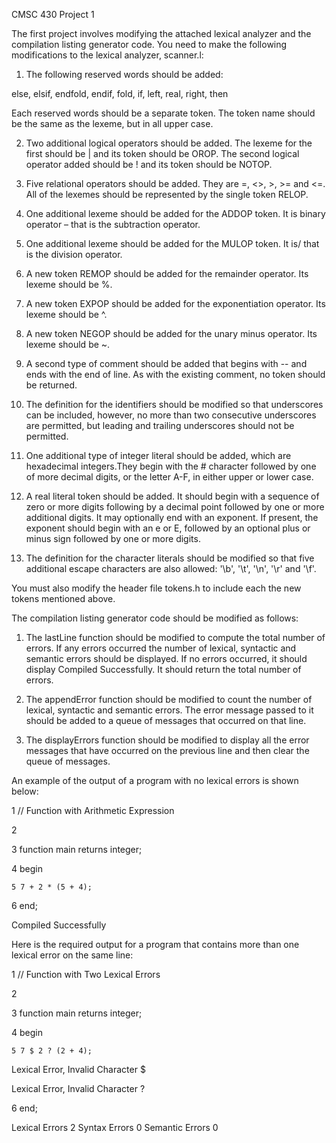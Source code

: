 CMSC 430 Project 1

The first project involves modifying the attached lexical analyzer and the compilation listing
generator code. You need to make the following modifications to the lexical analyzer,
scanner.l:

1. The following reserved words should be added:

else, elsif, endfold, endif, fold, if, left, real, right, then

Each reserved words should be a separate token. The token name should be the same as
the lexeme, but in all upper case.

2. Two additional logical operators should be added. The lexeme for the first should be |
and its token should be OROP. The second logical operator added should be ! and its token
should be NOTOP.

3. Five relational operators should be added. They are =, <>, >, >= and <=. All of the 
lexemes should be represented by the single token RELOP.

4. One additional lexeme should be added for the ADDOP token. It is binary operator – that 
is the subtraction operator.

5. One additional lexeme should be added for the MULOP token. It is/ that is the division
operator.

6. A new token REMOP should be added for the remainder operator. Its lexeme should be %.

7. A new token EXPOP should be added for the exponentiation operator. Its lexeme should
be ^.

8. A new token NEGOP should be added for the unary minus operator. Its lexeme should be
~.

9. A second type of comment should be added that begins with -- and ends with the end of
line. As with the existing comment, no token should be returned.

10. The definition for the identifiers should be modified so that underscores can be 
included, however, no more than two consecutive underscores are permitted, but leading 
and trailing underscores should not be permitted.

11. One additional type of integer literal should be added, which are hexadecimal 
integers.They begin with the # character followed by one of more decimal digits, or the 
letter A-F, in either upper or lower case.

12. A real literal token should be added. It should begin with a sequence of zero or more
digits following by a decimal point followed by one or more additional digits. It may
optionally end with an exponent. If present, the exponent should begin with an e or E,
followed by an optional plus or minus sign followed by one or more digits.

13. The definition for the character literals should be modified so that five additional escape
characters are also allowed: '\b', '\t', '\n', '\r' and '\f'.

You must also modify the header file tokens.h to include each the new tokens mentioned
above.

The compilation listing generator code should be modified as follows:

1. The lastLine function should be modified to compute the total number of errors. If any
errors occurred the number of lexical, syntactic and semantic errors should be displayed.
If no errors occurred, it should display Compiled Successfully. It should return the
total number of errors.

2. The appendError function should be modified to count the number of lexical, syntactic
and semantic errors. The error message passed to it should be added to a queue of
messages that occurred on that line.

3. The displayErrors function should be modified to display all the error messages that
have occurred on the previous line and then clear the queue of messages.

An example of the output of a program with no lexical errors is shown below:

1 // Function with Arithmetic Expression

2

3 function main returns integer;

4 begin

    5 7 + 2 * (5 + 4);

6 end;

Compiled Successfully

Here is the required output for a program that contains more than one lexical error on the same
line:

1 // Function with Two Lexical Errors

2

3 function main returns integer;

4 begin

    5 7 $ 2 ? (2 + 4);

Lexical Error, Invalid Character $

Lexical Error, Invalid Character ?

6 end;

Lexical Errors 2
Syntax Errors 0
Semantic Errors 0

